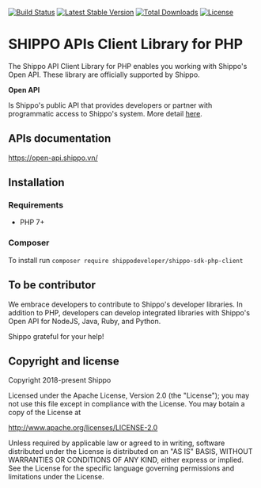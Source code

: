 [![Build Status](https://travis-ci.org/shippodeveloper/shippo-sdk-php-client.svg?branch=master)](https://travis-ci.org/shippodeveloper/shippo-sdk-php-client)
[![Latest Stable Version](https://poser.pugx.org/shippodeveloper/shippo-sdk-php-client/v/stable)](https://packagist.org/packages/shippodeveloper/shippo-sdk-php-client)
[![Total Downloads](https://poser.pugx.org/shippodeveloper/shippo-sdk-php-client/downloads)](https://packagist.org/packages/shippodeveloper/shippo-sdk-php-client)
[![License](https://poser.pugx.org/shippodeveloper/shippo-sdk-php-client/license)](https://packagist.org/packages/shippodeveloper/shippo-sdk-php-client)

# SHIPPO APIs Client Library for PHP #
The Shippo API Client Library for PHP enables you working with Shippo's Open API. These library are officially supported by Shippo. 

**Open API**

Is Shippo's public API that provides developers or partner with programmatic access to Shippo's system. 
More detail [here](https://open-api.shippo.vn/#k%E1%BA%BFt-n%E1%BB%91i-v%E1%BB%9Bi-shippo-s%E1%BA%BD-mang-%C4%91%E1%BA%BFn-nh%E1%BB%AFng-kh%E1%BA%A3-n%C4%83ng-g%C3%AC).  
 
## APIs documentation ##
https://open-api.shippo.vn/

## Installation ##
### Requirements ###
* PHP 7+

### Composer ###
To install run `composer require shippodeveloper/shippo-sdk-php-client`

## To be contributor ##
We embrace developers to contribute to Shippo's developer libraries. In addition to PHP, developers can develop integrated libraries with Shippo's Open API for NodeJS, Java, Ruby, and Python.

Shippo grateful for your help!

## Copyright and license
Copyright 2018-present Shippo

Licensed under the Apache License, Version 2.0 (the "License"); you may not use this file except in compliance with the License. You may botain a copy of the License at
 
http://www.apache.org/licenses/LICENSE-2.0

Unless required by applicable law or agreed to in writing, software distributed under the License is distributed on an "AS IS" BASIS, WITHOUT WARRANTIES OR CONDITIONS OF ANY KIND, either express or implied. See the License for the specific language governing permissions and limitations under the License.


